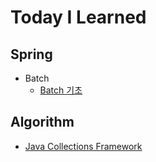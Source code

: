 # Today I Learned

## Spring

* Batch
  * [Batch 기초]()


## Algorithm

* [Java Collections Framework](algorithm/collections.md)
